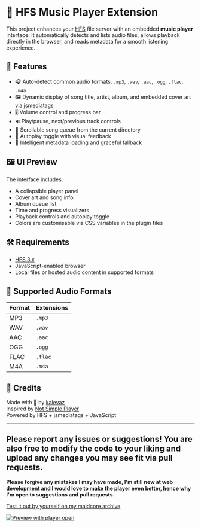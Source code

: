# 🎵 HFS Music Player Extension

This project enhances your [HFS](https://rejetto.com/hfs/) file server with an embedded **music player** interface. It automatically detects and lists audio files, allows playback directly in the browser, and reads metadata for a smooth listening experience.

## 🚀 Features

- 🎧 Auto-detect common audio formats: `.mp3`, `.wav`, `.aac`, `.ogg`, `.flac`, `.m4a`
- 🖼️ Dynamic display of song title, artist, album, and embedded cover art via [jsmediatags](https://github.com/aadsm/jsmediatags)
- 🎚️ Volume control and progress bar
- ⏯️ Play/pause, next/previous track controls
- 📜 Scrollable song queue from the current directory
- 🔁 Autoplay toggle with visual feedback
- 🧠 Intelligent metadata loading and graceful fallback

## 🖼️ UI Preview

The interface includes:
- A collapsible player panel
- Cover art and song info
- Album queue list
- Time and progress visualizers
- Playback controls and autoplay toggle
- Colors are customisable via CSS variables in the plugin files

## 🛠️ Requirements

- [HFS 3.x](https://github.com/rejetto/hfs)
- JavaScript-enabled browser
- Local files or hosted audio content in supported formats


## 📁 Supported Audio Formats

| Format | Extensions |
|--------|------------|
| MP3    | `.mp3`     |
| WAV    | `.wav`     |
| AAC    | `.aac`     |
| OGG    | `.ogg`     |
| FLAC   | `.flac`    |
| M4A    | `.m4a`     |

## 🙌 Credits

Made with 💚 by [kalevaz](https://github.com/kalevaz)  
Inspired by [Not Simple Player](https://github.com/yurixahri/not-simple-player)  
Powered by HFS + jsmediatags + JavaScript

---

## **Please report any issues or suggestions!** You are also free to modify the code to your liking and upload any changes you may see fit via pull requests.
  
**Please forgive any mistakes I may have made, I'm still new at web development and I would love to make the player even better, hence why I'm open to suggestions and pull requests.**

[Test it out by yourself on my maidcore archive](https://archive.maidcore.es)

[![Preview with player open](https://i.imgur.com/dpkPyfK.png)](https://archive.maidcore.es)
